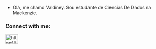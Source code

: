 - Olá, me chamo Valdiney. Sou estudante de Ciências De Dados na Mackenzie.
<h3 align="left">Connect with me:</h3>
<p align="left">
<a href="https://linkedin.com/in/https:\linkedin.com/in/valdiney-atílio-pedro-150568264" target="blank"><img align="center" src="https://raw.githubusercontent.com/rahuldkjain/github-profile-readme-generator/master/src/images/icons/Social/linked-in-alt.svg" alt="https:\linkedin.com/in/valdiney-atílio-pedro-150568264" height="30" width="40" /></a>
</p>
